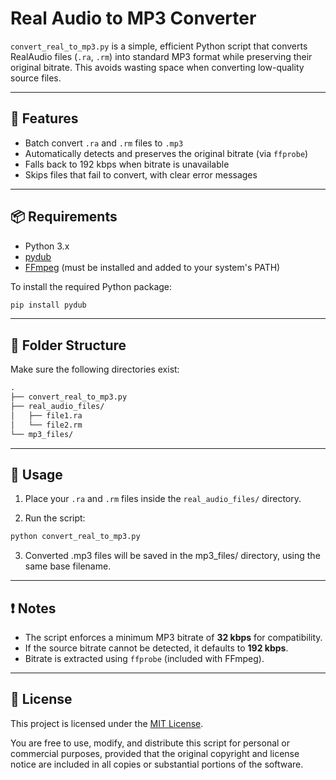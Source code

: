 # Real Audio to MP3 Converter

`convert_real_to_mp3.py` is a simple, efficient Python script that converts RealAudio files (`.ra`, `.rm`) into standard MP3 format while preserving their original bitrate. This avoids wasting space when converting low-quality source files.

---

## 🔧 Features

- Batch convert `.ra` and `.rm` files to `.mp3`
- Automatically detects and preserves the original bitrate (via `ffprobe`)
- Falls back to 192 kbps when bitrate is unavailable
- Skips files that fail to convert, with clear error messages

---

## 📦 Requirements

- Python 3.x
- [pydub](https://github.com/jiaaro/pydub)
- [FFmpeg](https://ffmpeg.org/) (must be installed and added to your system's PATH)

To install the required Python package:

```bash
pip install pydub
```

---

## 📁 Folder Structure

Make sure the following directories exist:

````markdown
.
├── convert_real_to_mp3.py
├── real_audio_files/
│   ├── file1.ra
│   └── file2.rm
└── mp3_files/
````

---

## 🚀 Usage

1. Place your `.ra` and `.rm` files inside the `real_audio_files/` directory.

2. Run the script:

```bash
python convert_real_to_mp3.py
```

3. Converted .mp3 files will be saved in the mp3_files/ directory, using the same base filename.

---

## ❗ Notes

- The script enforces a minimum MP3 bitrate of **32 kbps** for compatibility.
- If the source bitrate cannot be detected, it defaults to **192 kbps**.
- Bitrate is extracted using `ffprobe` (included with FFmpeg).

---

## 📜 License

This project is licensed under the [MIT License](./LICENSE).

You are free to use, modify, and distribute this script for personal or commercial purposes, provided that the original copyright
and license notice are included in all copies or substantial portions of the software.
